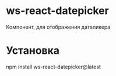 # ws-react-datepicker

Компонент, для отображения датапикера

# Установка

npm install ws-react-datepicker@latest
